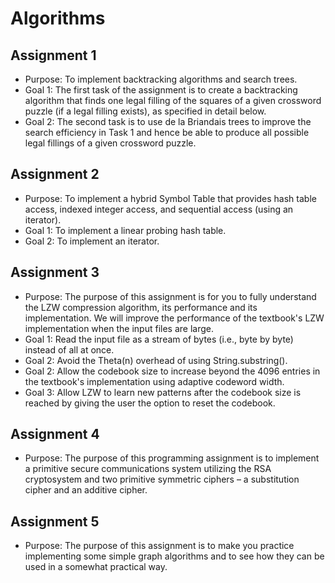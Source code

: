# Algorithms

## Assignment 1
- Purpose: To implement backtracking algorithms and search trees.
- Goal 1: The first task of the assignment is to create a backtracking algorithm that finds one legal filling of
the squares of a given crossword puzzle (if a legal filling exists), as specified in detail below.
- Goal 2: The second task is to use de la Briandais trees to improve the search efficiency in Task 1 and
hence be able to produce all possible legal fillings of a given crossword puzzle.

## Assignment 2
- Purpose: To implement a hybrid Symbol Table that provides hash table access, indexed integer access,
and sequential access (using an iterator).
- Goal 1: To implement a linear probing hash table.
- Goal 2: To implement an iterator.

## Assignment 3
- Purpose: The purpose of this assignment is for you to fully understand the LZW compression algorithm,
its performance and its implementation. We will improve the performance of the textbook's LZW
implementation when the input files are large.
- Goal 1: Read the input file as a stream of bytes (i.e., byte by byte) instead of all at once.
- Goal 2: Avoid the Theta(n) overhead of using String.substring().
- Goal 2: Allow the codebook size to increase beyond the 4096 entries in the textbook's implementation
using adaptive codeword width.
- Goal 3: Allow LZW to learn new patterns after the codebook size is reached by giving the user the option
to reset the codebook.

## Assignment 4
- Purpose: The purpose of this programming assignment is to implement a primitive secure
communications system utilizing the RSA cryptosystem and two primitive symmetric ciphers – a
substitution cipher and an additive cipher.

## Assignment 5
- Purpose: The purpose of this assignment is to make you practice implementing some simple graph
algorithms and to see how they can be used in a somewhat practical way.

